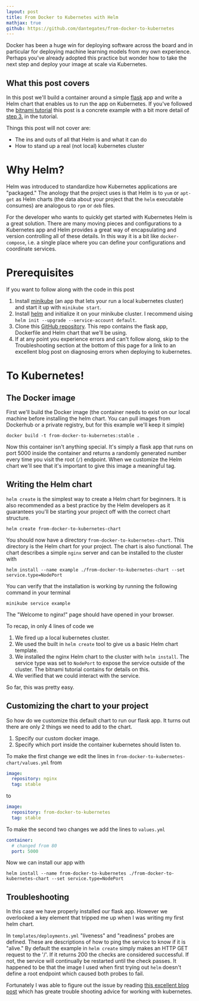 ```yaml
---
layout: post
title: From Docker to Kubernetes with Helm
mathjax: true
github: https://github.com/dantegates/from-docker-to-kubernetes
---
```


Docker has been a huge win for deploying software across the board and in particular for deploying machine learning models from my own experience. Perhaps you've already adopted this practice but wonder how to take the next step and deploy your image at scale via Kubernetes.

## What this post covers

In this post we'll build a container around a simple [flask](flask.pocoo.org) app and write a Helm chart that enables us to run the app on Kubernetes. If you've followed the [bitnami tutorial](https://docs.bitnami.com/kubernetes/how-to/create-your-first-helm-chart/) this post is a concrete example with a bit more detail of [step 3.](https://docs.bitnami.com/kubernetes/how-to/create-your-first-helm-chart/#step-3-modify-chart-to-deploy-a-custom-service) in the tutorial.

Things this post will not cover are:

- The ins and outs of all that Helm is and what it can do
- How to stand up a real (not local) kubernetes cluster

# Why Helm?

Helm was introduced to standardize how Kubernetes applications are "packaged." The anology that the project uses is that Helm is to `yum` or `apt-get` as Helm charts (the data about your project that the `helm` executable consumes) are analogous to `rpm` or `deb` files.

For the developer who wants to quickly get started with Kubernetes Helm is a great solution. There are many moving pieces and configurations to a Kubernetes app and Helm provides a great way of encapsulating and version controlling all of these details. In this way it is a bit like `docker-compose`, i.e. a single place where you can define your configurations and coordinate services.

# Prerequisites

If you want to follow along with the code in this post

1. Install [minikube](https://github.com/kubernetes/minikube) (an app that lets your run a local kubernetes cluster) and start it up with `minikube start`.
2. Install [helm](https://github.com/kubernetes/helm) and initialize it on your minikube cluster. I recommend uising `helm init --upgrade --service-account default`.
3. Clone this [GitHub repository](https://github.com/dantegates/from-docker-to-kubernetes). This repo contains the flask app, Dockerfile and Helm chart that we'll be using.
4. If at any point you experience errors and can't follow along, skip to the Troubleshooting  section at the bottom of this page for a link to an excellent blog post on diagnosing errors when deploying to kubernetes.

# To Kubernetes!

## The Docker image

First we'll build the Docker image (the container needs to exist on our local machine before installing the helm chart. You can pull images from Dockerhub or a private registry, but for this example we'll keep it simple)

```shell
docker build -t from-docker-to-kubernetes:stable .
```

Now this container isn't anything special. It's simply a flask app that runs on port 5000 inside the container and returns a randomly generated number every time you visit the root (`/`) endpoint. When we customize the Helm chart we'll see that it's important to give this image a meaningful tag.

## Writing the Helm chart

`helm create` is the simplest way to create a Helm chart for beginners. It is also recommended as a best practice by the Helm developers as it guarantees you'll be starting your project off with the correct chart structure.

```shell
helm create from-docker-to-kubernetes-chart
```

You should now have a directory `from-docker-to-kubernetes-chart`. This directory is the Helm chart for your project. The chart is also functional. The chart describes a simple `nginx` server and can be installed to the cluster with

```shell
helm install --name example ./from-docker-to-kubernetes-chart --set service.type=NodePort
```

You can verify that the installation is working by running the following command in your terminal

```shell
minikube service example
```

The "Welcome to nginx!" page should have opened in your browser.


To recap, in only 4 lines of code we

1. We fired up a local kubernetes cluster.
2. We used the built in `helm create` tool to give us a basic Helm chart template.
3. We installed the nginx Helm chart to the cluster with `helm install`. The service type was set to `NodePort` to expose the service outside of the cluster. The bitnami tutorial contains for details on this.
4. We verified that we could interact with the service.

So far, this was pretty easy.

## Customizing the chart to your project

So how do we customize this default chart to run our flask app. It turns out there are only 2 things we need to add to the chart.

1. Specify our custom docker image.
2. Specify which port inside the container kubernetes should listen to.

To make the first change we edit the lines in `from-docker-to-kubernetes-chart/values.yml` from

```yml
image:
  repository: nginx
  tag: stable
```

to

```yml
image:
  repository: from-docker-to-kubernetes
  tag: stable
```

To make the second two changes we add the lines to `values.yml`

```yml
container:
  # changed from 80
  port: 5000
```

Now we can install our app with

```shell
helm install --name from-docker-to-kubernetes ./from-docker-to-kubernetes-chart --set service.type=NodePort
```

## Troubleshooting

In this case we have properly installed our flask app. However we overlooked a key element that tripped me up when I was writing my first helm chart.

In `templates/deployments.yml` "liveness" and "readiness" probes are defined. These are descriptions of how to ping the service to know if it is "alive." By default the example in `helm create` simply makes an HTTP GET request to the '/'. If it returns 200 the checks are considered successful. If not, the service will continually be restarted until the check passes. It happened to be that the image I used when first trying out `helm` doesn't define a root endpoint which caused both probes to fail.

Fortunately I was able to figure out the issue by reading [this excellent blog post](https://kukulinski.com/10-most-common-reasons-kubernetes-deployments-fail-part-1/) which has greate trouble shooting advice for working with kubernetes.
